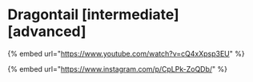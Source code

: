 # Dragontail \[intermediate] \[advanced]

{% embed url="https://www.youtube.com/watch?v=cQ4xXpsp3EU" %}

{% embed url="https://www.instagram.com/p/CpLPk-ZoQDb/" %}
